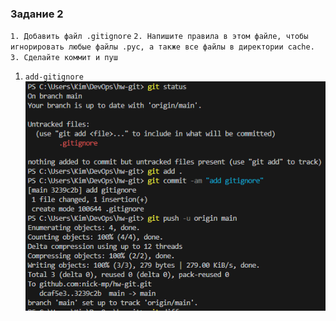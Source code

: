 ### Задание 2

`1. Добавить файл .gitignore`
`2. Напишите правила в этом файле, чтобы игнорировать любые файлы .pyc, а также все файлы в директории cache.`
`3. Сделайте коммит и пуш`

1. `add-gitignore`
   ![gitignore](https://github.com/nick-mp/hw-git/blob/main/gitignore.png)

